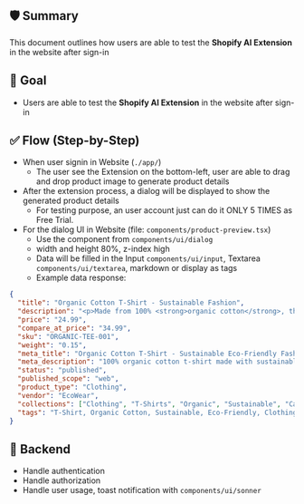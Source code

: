 ## 🛡️ Summary

This document outlines how users are able to test the **Shopify AI Extension** in the website after sign-in

## 🎯 Goal

- Users are able to test the **Shopify AI Extension** in the website after sign-in

## ✅ Flow (Step-by-Step)

- When user signin in Website (`./app/`)
  - The user see the Extension on the bottom-left, user are able to drag and drop product image to generate product details
- After the extension process, a dialog will be displayed to show the generated product details
  - For testing purpose, an user account just can do it ONLY 5 TIMES as Free Trial.
- For the dialog UI in Website (file: `components/product-preview.tsx`)
  - Use the component from `components/ui/dialog`
  - width and height 80%, z-index high
  - Data will be filled in the Input `components/ui/input`, Textarea `components/ui/textarea`, markdown or display as tags
  - Example data response:

```json
{
  "title": "Organic Cotton T-Shirt - Sustainable Fashion",
  "description": "<p>Made from 100% <strong>organic cotton</strong>, this comfortable t-shirt is perfect for everyday wear. Eco-friendly and sustainably produced.</p>\n <ul style=\"list-style-type: none; padding-left: 0;\">\n <li>✓ 100% organic cotton material</li>\n <li>✓ Sustainable and eco-friendly production</li>\n <li>✓ Soft, breathable, and comfortable fit</li>\n <li>✓ Pre-shrunk and machine washable</li>\n </ul>\n <p>Available in multiple colors and sizes.</p>",
  "price": "24.99",
  "compare_at_price": "34.99",
  "sku": "ORGANIC-TEE-001",
  "weight": "0.15",
  "meta_title": "Organic Cotton T-Shirt - Sustainable Eco-Friendly Fashion",
  "meta_description": "100% organic cotton t-shirt made with sustainable practices. Soft, comfortable, and eco-friendly. Available in multiple colors and sizes.",
  "status": "published",
  "published_scope": "web",
  "product_type": "Clothing",
  "vendor": "EcoWear",
  "collections": ["Clothing", "T-Shirts", "Organic", "Sustainable", "Casual"],
  "tags": "T-Shirt, Organic Cotton, Sustainable, Eco-Friendly, Clothing"
}
```

## 🔐 Backend

- Handle authentication
- Handle authorization
- Handle user usage, toast notification with `components/ui/sonner`
